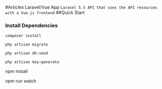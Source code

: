 #Articles Laravel/Vue App
```Laravel 5.5 API that uses the API resources with a Vue.js frontend```
##Quick Start
### Install Dependencies
```composer install```

```php artisan migrate```

```php artisan db:seed```

```php artisan key:generate```

npm install

npm run watch